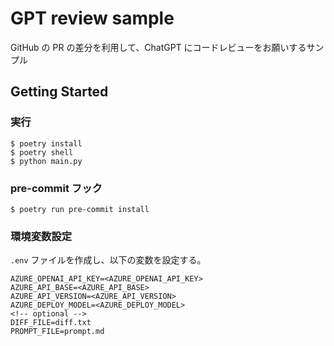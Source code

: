 # GPT review sample

GitHub の PR の差分を利用して、ChatGPT にコードレビューをお願いするサンプル

## Getting Started

### 実行

```console
$ poetry install
$ poetry shell
$ python main.py
```

### pre-commit フック

```console
$ poetry run pre-commit install
```

### 環境変数設定

`.env` ファイルを作成し、以下の変数を設定する。

```text:.env
AZURE_OPENAI_API_KEY=<AZURE_OPENAI_API_KEY>
AZURE_API_BASE=<AZURE_API_BASE>
AZURE_API_VERSION=<AZURE_API_VERSION>
AZURE_DEPLOY_MODEL=<AZURE_DEPLOY_MODEL>
<!-- optional -->
DIFF_FILE=diff.txt
PROMPT_FILE=prompt.md
```
